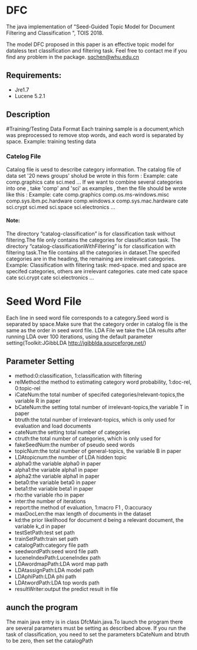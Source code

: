DFC
====

The java implementation of "Seed-Guided Topic Model for Document Filtering and Classification ", TOIS 2018. 

The model DFC proposed in this paper is an effective topic model for dataless text classification and filtering task.
Feel free to contact me if you find any problem in the package.
sqchen@whu.edu.cn 

## Requirements:
* Jre1.7
* Lucene 5.2.1

## Description
#Training/Testing Data Format
Each training sample is a document,which was preprocessed to remove stop words,  and each word is separated by space.
Example: training testing data

### Catelog File
Catalog file is uesd to describe category information. The catalog file of data set '20 news groups' sholud be wrote in this form :
Example:
cate
comp.graphics
cate
sci.med ...
If we want to combine several categories into one , take 'comp' and 'sci' as examples , then the file should be wrote like this :
Example:
cate 
comp.graphics 
comp.os.ms-windows.misc 
comp.sys.ibm.pc.hardware 
comp.windows.x 
comp.sys.mac.hardware
cate 
sci.crypt 
sci.med 
sci.space 
sci.electronics ...
 
#### Note:
The directory “catalog-classification” is for classification task without filtering.The file only contains the categories for classification task.
The directory “catalog-classificationWithFiltering” is for classification with filtering task.The file contains all the categories in dataset.The specifed categories are in the heading, the remaining are irrelevant categories.
Example:
Classification with filtering task: med-space. med and space are specifed categories, others are irrelevant categories.
cate
med
cate
space
cate
sci.crypt
cate 
sci.electronics ...

# Seed Word File
Each line in seed word file corresponds to a category.Seed word is separated by space.Make sure that the category order in catalog file is the same as the order in seed word file.
LDA File
we take the LDA results after running LDA over 100 iterations, using the default parameter setting(Toolkit:JGibbLDA http://jgibblda.sourceforge.net/)

## Parameter Setting
* method:0:classification, 1:classification with filtering 
* relMethod:the method to estimating category word probability, 1:doc-rel, 0:topic-rel        
* iCateNum:the total number of specifed categories/relevant-topics,the variable R in paper
* bCateNum:the setting total number of irrelevant-topics,the variable T in paper
* btruth:the total number of irrelevant-topics, which is only used for evaluation and load documents
* cateNum:the setting total number of categories
* ctruth:the total number of categories, which is only used for 
* fakeSeedNum:the number of pseudo seed words
* topicNum:the total number of general-topics, the variable B in paper
* LDAtopicnum:the number of LDA hidden topic
* alpha0:the variable alpha0 in paper  
* alpha1:the variable alpha1 in paper
* alpha2:the variable alpha1 in paper
* beta0:the variable beta0 in paper
* beta1:the variable beta1 in paper
* rho:the variable rho in paper
* inter:the number of iterations
* report:the method of evaluation, 1:macro F1 , 0:accuracy
* maxDocLen:the max length of documents in the dataset
* kd:the prior likelihood for document d being a relevant document, the variable k_d in paper
* testSetPath:test set path
* trainSetPath:train set path
* catalogPath:category file path
* seedwordPath:seed word file path
* luceneIndexPath:LuceneIndex path
* LDAwordmapPath:LDA word map path
* LDAtassignPath:LDA model path
* LDAphiPath:LDA phi path
* LDAtwordPath:LDA top words path
* resultWriter:output the predict result in file

## aunch the program
The main java entry is in class DfcMain.java.To launch the program there are several parameters must be setting as described above. 
If you run the task of classification, you need to set the parameters bCateNum and btruth to be zero, then set the catalogPath

